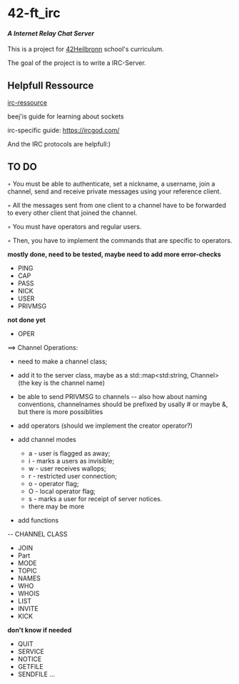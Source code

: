 # 42-ft_irc
#### *A Internet Relay Chat Server*
This is a project for [42Heilbronn](https://www.42heilbronn.de/en/curriculum/) school's curriculum.

The goal of the project is to write a IRC-Server.

## Helpfull Ressource
[irc-ressource](https://github.com/barimehdi77/ft_irc)

beej'is guide for learning about sockets

irc-specific guide: https://ircgod.com/

And the IRC protocols are helpfull:)

## TO DO
◦ You must be able to authenticate, set a nickname, a username, join a channel,
send and receive private messages using your reference client.

◦ All the messages sent from one client to a channel have to be forwarded to
every other client that joined the channel.

◦ You must have operators and regular users.

◦ Then, you have to implement the commands that are specific to operators.

__mostly done, need to be tested, maybe need to add more error-checks__
- PING
- CAP
- PASS
- NICK
- USER
- PRIVMSG

__not done yet__

- OPER

==> Channel Operations:
+ need to make a channel class;
+ add it to the server class, maybe as a std::map<std:string, Channel> (the key is the channel name)
+ be able to send PRIVMSG to channels
  -- also how about naming conventions, channelnames should be prefixed by usally # or maybe &, but there is more possiblities
+ add operators (should we implement the creator operator?)
+ add channel modes
  - a - user is flagged as away;
  - i - marks a users as invisible;
  - w - user receives wallops;
  - r - restricted user connection;
  - o - operator flag;
  - O - local operator flag;
  - s - marks a user for receipt of server notices.
  - there may be more

+ add functions

-- CHANNEL CLASS

- JOIN
- Part
- MODE
- TOPIC
- NAMES
- WHO
- WHOIS
- LIST
- INVITE
- KICK

__don't know if needed__
- QUIT
- SERVICE
- NOTICE
- GETFILE
- SENDFILE
...